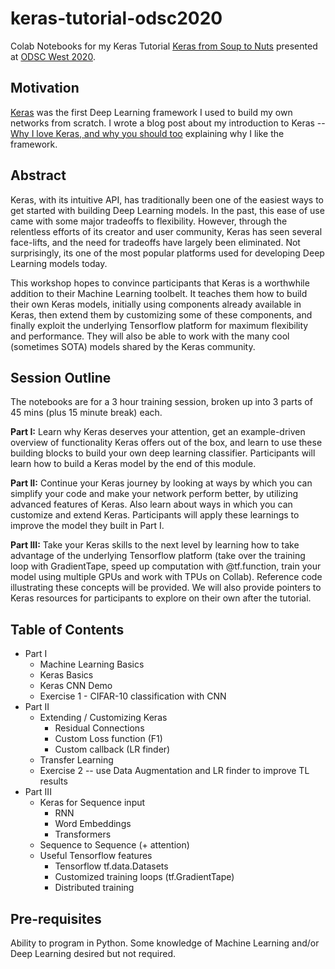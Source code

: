 # keras-tutorial-odsc2020

Colab Notebooks for my Keras Tutorial [Keras from Soup to Nuts](https://odsc.com/speakers/keras-from-soup-to-nuts-an-example-driven-tutorial/) presented at [ODSC West 2020](https://odsc.com/california/).

## Motivation

[Keras](https://keras.io/) was the first Deep Learning framework I used to build my own networks from scratch. I wrote a blog post about my introduction to Keras -- [Why I love Keras, and why you should too](https://opendatascience.com/why-i-love-keras-and-why-you-should-too/) explaining why I like the framework.

## Abstract

Keras, with its intuitive API, has traditionally been one of the easiest ways to get started with building Deep Learning models. In the past, this ease of use came with some major tradeoffs to flexibility. However, through the relentless efforts of its creator and user community, Keras has seen several face-lifts, and the need for tradeoffs have largely been eliminated. Not surprisingly, its one of the most popular platforms used for developing Deep Learning models today.

This workshop hopes to convince participants that Keras is a worthwhile addition to their Machine Learning toolbelt. It teaches them how to build their own Keras models, initially using components already available in Keras, then extend them by customizing some of these components, and finally exploit the underlying Tensorflow platform for maximum flexibility and performance. They will also be able to work with the many cool (sometimes SOTA) models shared by the Keras community.

## Session Outline

The notebooks are for a 3 hour training session, broken up into 3 parts of 45 mins (plus 15 minute break) each.

__Part I:__ Learn why Keras deserves your attention, get an example-driven overview of functionality Keras offers out of the box, and learn to use these building blocks to build your own deep learning classifier. Participants will learn how to build a Keras model by the end of this module.

__Part II:__ Continue your Keras journey by looking at ways by which you can simplify your code and make your network perform better, by utilizing advanced features of Keras. Also learn about ways in which you can customize and extend Keras. Participants will apply these learnings to improve the model they built in Part I.

__Part III:__ Take your Keras skills to the next level by learning how to take advantage of the underlying Tensorflow platform (take over the training loop with GradientTape, speed up computation with @tf.function, train your model using multiple GPUs and work with TPUs on Collab). Reference code illustrating these concepts will be provided. We will also provide pointers to Keras resources for participants to explore on their own after the tutorial.

## Table of Contents

* Part I
  * Machine Learning Basics
  * Keras Basics
  * Keras CNN Demo
  * Exercise 1 - CIFAR-10 classification with CNN
* Part II
  * Extending / Customizing Keras
    * Residual Connections
    * Custom Loss function (F1)
    * Custom callback (LR finder)
  * Transfer Learning
  * Exercise 2 -- use Data Augmentation and LR finder to improve TL results
* Part III
   * Keras for Sequence input
     * RNN
     * Word Embeddings
     * Transformers
   * Sequence to Sequence (+ attention)
   * Useful Tensorflow features
     * Tensorflow tf.data.Datasets
     * Customized training loops (tf.GradientTape)
     * Distributed training

## Pre-requisites

Ability to program in Python. Some knowledge of Machine Learning and/or Deep Learning desired but not required.


